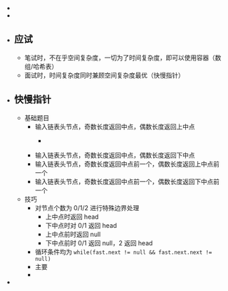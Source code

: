 -
-
- ## 应试
	- 笔试时，不在乎空间复杂度，一切为了时间复杂度，即可以使用容器（数组/哈希表）
	- 面试时，时间复杂度同时兼顾空间复杂度最优（快慢指针）
- ## 快慢指针
	- 基础题目
		- 输入链表头节点，奇数长度返回中点，偶数长度返回上中点
			- ```java
			  ```
		- 输入链表头节点，奇数长度返回中点，偶数长度返回下中点
		- 输入链表头节点，奇数长度返回中点前一个，偶数长度返回上中点前一个
		- 输入链表头节点，奇数长度返回中点前一个，偶数长度返回下中点前一个
	- 技巧
		- 对节点个数为 0/1/2 进行特殊边界处理
			- 上中点时返回 head
			- 下中点时对 0/1 返回 head
			- 上中点前时返回 null
			- 下中点前时 0/1 返回 null，2 返回 head
		- 循环条件均为 `while(fast.next != null && fast.next.next != null)`
		- 主要
		-
-
